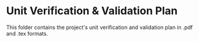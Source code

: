 # Unit Verification & Validation Plan

This folder contains the project's unit verification and validation plan in .pdf and .tex formats.
